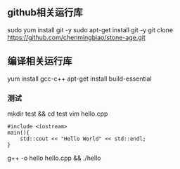 ## github相关运行库
sudo yum install git -y
sudo apt-get install git -y
git clone https://github.com/chenmingbiao/stone-age.git

## 编译相关运行库
yum install gcc-c++
apt-get install build-essential

### 测试
mkdir test && cd test
vim hello.cpp

    #include <iostream>
    main(){
        std::cout << "Hello World" << std::endl;
    }

g++ -o hello hello.cpp && ./hello

## 